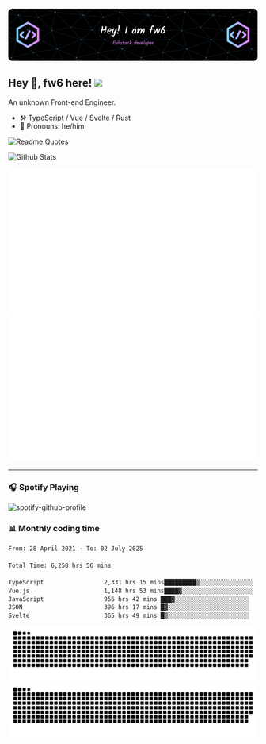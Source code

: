 ![Header](github-header-image.png)

## Hey 👋, fw6 here! <img src="https://github.githubassets.com/images/mona-whisper.gif" height="24" />


An unknown Front-end Engineer.

-   :hammer_and_pick: TypeScript / Vue / Svelte / Rust
-   :man: Pronouns: he/him


[![Readme Quotes](https://quotes-github-readme.vercel.app/api?type=horizontal&theme=algolia)](https://github.com/piyushsuthar/github-readme-quotes)



![Github Stats](https://github-readme-stats.vercel.app/api?username=fw6&bg_color=30,e96443,904e95&title_color=fff&text_color=fff)

![](https://raw.githubusercontent.com/fw6/github-stats-transparent/output/generated/overview.svg)
![](https://raw.githubusercontent.com/fw6/github-stats-transparent/output/generated/languages.svg)


---

### 🎧 Spotify Playing

<!-- ![spotify-github-profile](/img/default.svg) -->

![spotify-github-profile](https://spotify-github-profile.vercel.app/api/view.svg?uid=r6wn4hdvypv0lkzyrj0e0pjct&cover_image=true&theme=default&show_offline=true&background_color=9a10ad&interchange=true&bar_color_cover=true)



### :bar_chart: Monthly coding time 

<!--START_SECTION:waka-->

```txt
From: 28 April 2021 - To: 02 July 2025

Total Time: 6,258 hrs 56 mins

TypeScript                 2,331 hrs 15 mins█████████▒░░░░░░░░░░░░░░░   37.25 %
Vue.js                     1,148 hrs 53 mins████▓░░░░░░░░░░░░░░░░░░░░   18.36 %
JavaScript                 956 hrs 42 mins ███▓░░░░░░░░░░░░░░░░░░░░░   15.29 %
JSON                       396 hrs 17 mins █▓░░░░░░░░░░░░░░░░░░░░░░░   06.33 %
Svelte                     365 hrs 49 mins █▒░░░░░░░░░░░░░░░░░░░░░░░   05.84 %
```

<!--END_SECTION:waka-->




![github contribution grid snake animation](https://raw.githubusercontent.com/platane/platane/output/github-contribution-grid-snake-dark.svg#gh-dark-mode-only)![github contribution grid snake animation](https://raw.githubusercontent.com/platane/platane/output/github-contribution-grid-snake.svg#gh-light-mode-only)
